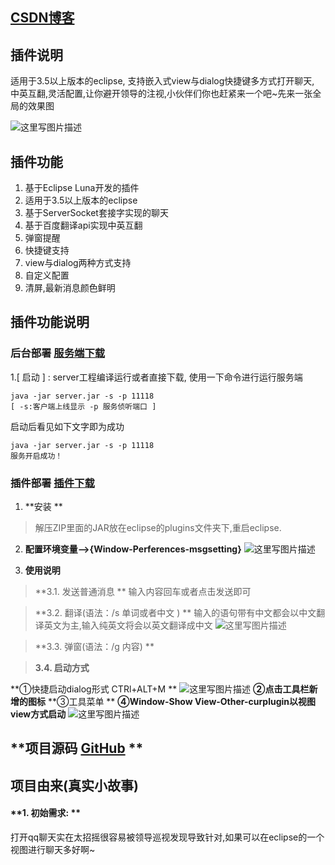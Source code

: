 ## **[CSDN博客](http://blog.csdn.net/qqqqq210/article/details/53538144)**
## **插件说明**
适用于3.5以上版本的eclipse, 支持嵌入式view与dialog快捷键多方式打开聊天, 中英互翻,灵活配置,让你避开领导的注视,小伙伴们你也赶紧来一个吧~先来一张全局的效果图

![这里写图片描述](http://img.blog.csdn.net/20161209141040363?watermark/2/text/aHR0cDovL2Jsb2cuY3Nkbi5uZXQvcXFxcXEyMTA=/font/5a6L5L2T/fontsize/400/fill/I0JBQkFCMA==/dissolve/70/gravity/SouthEast)

## **插件功能**
1. 基于Eclipse Luna开发的插件  
2. 适用于3.5以上版本的eclipse
3. 基于ServerSocket套接字实现的聊天
4. 基于百度翻译api实现中英互翻
5. 弹窗提醒
6. 快捷键支持
7. view与dialog两种方式支持
8. 自定义配置
9. 清屏,最新消息颜色鲜明

## **插件功能说明**


### **后台部署**   [服务端下载](http://download.csdn.net/detail/qqqqq210/9706599)
1.[ 启动 ] : server工程编译运行或者直接下载,
使用一下命令进行运行服务端
```
java -jar server.jar -s -p 11118
[ -s:客户端上线显示 -p 服务侦听端口 ]
```
启动后看见如下文字即为成功
```
java -jar server.jar -s -p 11118
服务开启成功！

```
### **插件部署**  [插件下载](http://download.csdn.net/detail/qqqqq210/9707168)
1. **安装 **
> 解压ZIP里面的JAR放在eclipse的plugins文件夹下,重启eclipse.

2. **配置环境变量-->{Window-Perferences-msgsetting}**
![这里写图片描述](http://img.blog.csdn.net/20161209140007834?watermark/2/text/aHR0cDovL2Jsb2cuY3Nkbi5uZXQvcXFxcXEyMTA=/font/5a6L5L2T/fontsize/400/fill/I0JBQkFCMA==/dissolve/70/gravity/SouthEast)

3.  **使用说明**

>**3.1. 发送普通消息  **
   输入内容回车或者点击发送即可  
   
>**3.2. 翻译(语法：/s 单词或者中文 )  **
输入的语句带有中文都会以中文翻译英文为主,输入纯英文将会以英文翻译成中文
![这里写图片描述](http://img.blog.csdn.net/20161209141245319?watermark/2/text/aHR0cDovL2Jsb2cuY3Nkbi5uZXQvcXFxcXEyMTA=/font/5a6L5L2T/fontsize/400/fill/I0JBQkFCMA==/dissolve/70/gravity/SouthEast)  

>**3.3.  弹窗(语法：/g 内容)  **

>**3.4.  启动方式**
>
**①快捷启动dialog形式 CTRl+ALT+M **
![这里写图片描述](http://img.blog.csdn.net/20161209140814634?watermark/2/text/aHR0cDovL2Jsb2cuY3Nkbi5uZXQvcXFxcXEyMTA=/font/5a6L5L2T/fontsize/400/fill/I0JBQkFCMA==/dissolve/70/gravity/SouthEast)
**②点击工具栏新增的图标**
**③工具菜单  **
**④Window-Show View-Other-curplugin以视图view方式启动**
![这里写图片描述](http://img.blog.csdn.net/20161209140848969?watermark/2/text/aHR0cDovL2Jsb2cuY3Nkbi5uZXQvcXFxcXEyMTA=/font/5a6L5L2T/fontsize/400/fill/I0JBQkFCMA==/dissolve/70/gravity/SouthEast)


## **项目源码 [GitHub](https://github.com/27786653/ImContent) **
## **项目由来(真实小故事)**
#### **1. 初始需求:  **
打开qq聊天实在太招摇很容易被领导巡视发现导致针对,如果可以在eclipse的一个视图进行聊天多好啊~ 
